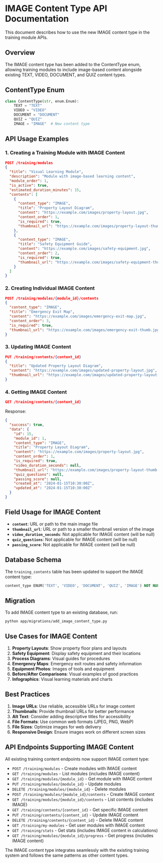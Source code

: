 # IMAGE Content Type API Documentation

This document describes how to use the new IMAGE content type in the training module APIs.

## Overview

The IMAGE content type has been added to the ContentType enum, allowing training modules to include image-based content alongside existing TEXT, VIDEO, DOCUMENT, and QUIZ content types.

## ContentType Enum

```python
class ContentType(str, enum.Enum):
    TEXT = "TEXT"
    VIDEO = "VIDEO"
    DOCUMENT = "DOCUMENT"
    QUIZ = "QUIZ"
    IMAGE = "IMAGE"  # New content type
```

## API Usage Examples

### 1. Creating a Training Module with IMAGE Content

```json
POST /training/modules
{
  "title": "Visual Learning Module",
  "description": "Module with image-based learning content",
  "module_order": 1,
  "is_active": true,
  "estimated_duration_minutes": 15,
  "contents": [
    {
      "content_type": "IMAGE",
      "title": "Property Layout Diagram",
      "content": "https://example.com/images/property-layout.jpg",
      "content_order": 1,
      "is_required": true,
      "thumbnail_url": "https://example.com/images/property-layout-thumb.jpg"
    },
    {
      "content_type": "IMAGE",
      "title": "Safety Equipment Guide",
      "content": "https://example.com/images/safety-equipment.jpg",
      "content_order": 2,
      "is_required": true,
      "thumbnail_url": "https://example.com/images/safety-equipment-thumb.jpg"
    }
  ]
}
```

### 2. Creating Individual IMAGE Content

```json
POST /training/modules/{module_id}/contents
{
  "content_type": "IMAGE",
  "title": "Emergency Exit Map",
  "content": "https://example.com/images/emergency-exit-map.jpg",
  "content_order": 3,
  "is_required": true,
  "thumbnail_url": "https://example.com/images/emergency-exit-thumb.jpg"
}
```

### 3. Updating IMAGE Content

```json
PUT /training/contents/{content_id}
{
  "title": "Updated Property Layout Diagram",
  "content": "https://example.com/images/updated-property-layout.jpg",
  "thumbnail_url": "https://example.com/images/updated-property-layout-thumb.jpg"
}
```

### 4. Getting IMAGE Content

```json
GET /training/contents/{content_id}
```

Response:
```json
{
  "success": true,
  "data": {
    "id": 15,
    "module_id": 1,
    "content_type": "IMAGE",
    "title": "Property Layout Diagram",
    "content": "https://example.com/images/property-layout.jpg",
    "content_order": 1,
    "is_required": true,
    "video_duration_seconds": null,
    "thumbnail_url": "https://example.com/images/property-layout-thumb.jpg",
    "quiz_questions": null,
    "passing_score": null,
    "created_at": "2024-01-15T10:30:00Z",
    "updated_at": "2024-01-15T10:30:00Z"
  }
}
```

## Field Usage for IMAGE Content

- **`content`**: URL or path to the main image file
- **`thumbnail_url`**: URL or path to a smaller thumbnail version of the image
- **`video_duration_seconds`**: Not applicable for IMAGE content (will be null)
- **`quiz_questions`**: Not applicable for IMAGE content (will be null)
- **`passing_score`**: Not applicable for IMAGE content (will be null)

## Database Schema

The `training_contents` table has been updated to support the IMAGE content type:

```sql
content_type ENUM('TEXT', 'VIDEO', 'DOCUMENT', 'QUIZ', 'IMAGE') NOT NULL
```

## Migration

To add IMAGE content type to an existing database, run:

```bash
python app/migrations/add_image_content_type.py
```

## Use Cases for IMAGE Content

1. **Property Layouts**: Show property floor plans and layouts
2. **Safety Equipment**: Display safety equipment and their locations
3. **Process Diagrams**: Visual guides for procedures
4. **Emergency Maps**: Emergency exit routes and safety information
5. **Equipment Photos**: Images of tools and equipment
6. **Before/After Comparisons**: Visual examples of good practices
7. **Infographics**: Visual learning materials and charts

## Best Practices

1. **Image URLs**: Use reliable, accessible URLs for image content
2. **Thumbnails**: Provide thumbnail URLs for better performance
3. **Alt Text**: Consider adding descriptive titles for accessibility
4. **File Formats**: Use common web formats (JPEG, PNG, WebP)
5. **File Sizes**: Optimize images for web delivery
6. **Responsive Design**: Ensure images work on different screen sizes

## API Endpoints Supporting IMAGE Content

All existing training content endpoints now support IMAGE content type:

- `POST /training/modules` - Create modules with IMAGE content
- `GET /training/modules` - List modules (includes IMAGE content)
- `GET /training/modules/{module_id}` - Get module with IMAGE content
- `PUT /training/modules/{module_id}` - Update modules
- `DELETE /training/modules/{module_id}` - Delete modules
- `POST /training/modules/{module_id}/contents` - Create IMAGE content
- `GET /training/modules/{module_id}/contents` - List contents (includes IMAGE)
- `GET /training/contents/{content_id}` - Get specific IMAGE content
- `PUT /training/contents/{content_id}` - Update IMAGE content
- `DELETE /training/contents/{content_id}` - Delete IMAGE content
- `GET /training/my-modules` - Get user modules with IMAGE content
- `GET /training/stats` - Get stats (includes IMAGE content in calculations)
- `GET /training/modules/{module_id}/progress` - Get progress (includes IMAGE content)

The IMAGE content type integrates seamlessly with the existing training system and follows the same patterns as other content types.
